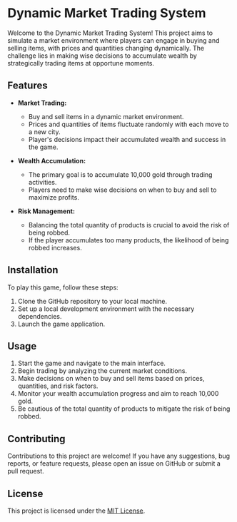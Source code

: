 # Dynamic Market Trading System

Welcome to the Dynamic Market Trading System! This project aims to simulate a market environment where players can engage in buying and selling items, with prices and quantities changing dynamically. The challenge lies in making wise decisions to accumulate wealth by strategically trading items at opportune moments.

## Features

- **Market Trading:**
  - Buy and sell items in a dynamic market environment.
  - Prices and quantities of items fluctuate randomly with each move to a new city.
  - Player's decisions impact their accumulated wealth and success in the game.

- **Wealth Accumulation:**
  - The primary goal is to accumulate 10,000 gold through trading activities.
  - Players need to make wise decisions on when to buy and sell to maximize profits.

- **Risk Management:**
  - Balancing the total quantity of products is crucial to avoid the risk of being robbed.
  - If the player accumulates too many products, the likelihood of being robbed increases.

## Installation

To play this game, follow these steps:

1. Clone the GitHub repository to your local machine.
2. Set up a local development environment with the necessary dependencies.
3. Launch the game application.

## Usage

1. Start the game and navigate to the main interface.
2. Begin trading by analyzing the current market conditions.
3. Make decisions on when to buy and sell items based on prices, quantities, and risk factors.
4. Monitor your wealth accumulation progress and aim to reach 10,000 gold.
5. Be cautious of the total quantity of products to mitigate the risk of being robbed.

## Contributing

Contributions to this project are welcome! If you have any suggestions, bug reports, or feature requests, please open an issue on GitHub or submit a pull request.

## License

This project is licensed under the [MIT License](LICENSE).
